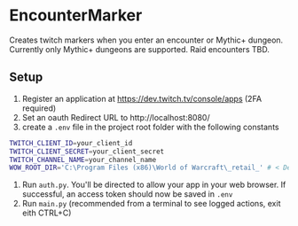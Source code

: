 # EncounterMarker
Creates twitch markers when you enter an encounter or Mythic+ dungeon. Currently only Mythic+ dungeons are supported.
Raid encounters TBD.

## Setup
1. Register an application at https://dev.twitch.tv/console/apps (2FA required)
1. Set an oauth Redirect URL to http://localhost:8080/
1. create a `.env` file in the project root folder with the following constants
```bash
TWITCH_CLIENT_ID=your_client_id
TWITCH_CLIENT_SECRET=your_client_secret
TWITCH_CHANNEL_NAME=your_channel_name
WOW_ROOT_DIR='C:\Program Files (x86)\World of Warcraft\_retail_' # < Default value, not required if your WoW install is there
```

1. Run `auth.py`. You'll be directed to allow your app in your web browser. If successful, an access token should now be saved in `.env`
2. Run `main.py` (recommended from a terminal to see logged actions, exit eith CTRL+C)
